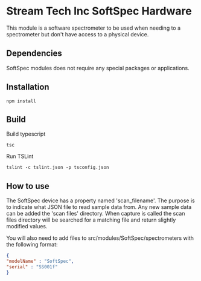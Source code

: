 # Stream Tech Inc SoftSpec Hardware

This module is a software spectrometer to be used when needing to a spectrometer but don't have access to a physical device.

## Dependencies

SoftSpec modules does not require any special packages or applications.

## Installation

``` command
npm install
```

## Build

Build typescript

``` command
tsc
```

Run TSLint

``` command
tslint -c tslint.json -p tsconfig.json
```

## How to use

The SoftSpec device has a property named 'scan_filename'. The purpose is to indicate what JSON file to read sample data from. Any new sample data can be added the 'scan files' directory.
When capture is called the scan files directory will be searched for a matching file and return slightly modified values.

You will also need to add files to src/modules/SoftSpec/spectrometers with the following format:

```json
{
"modelName" : "SoftSpec",
"serial" : "SS001f"
}
```